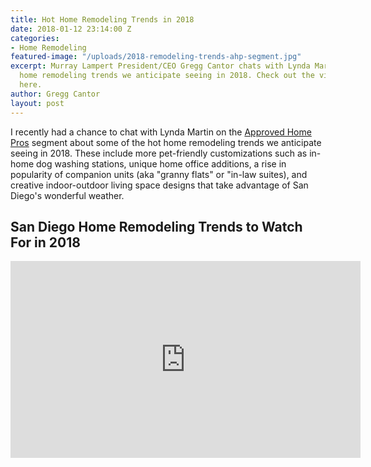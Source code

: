 ```yaml
---
title: Hot Home Remodeling Trends in 2018
date: 2018-01-12 23:14:00 Z
categories:
- Home Remodeling
featured-image: "/uploads/2018-remodeling-trends-ahp-segment.jpg"
excerpt: Murray Lampert President/CEO Gregg Cantor chats with Lynda Martin about hot
  home remodeling trends we anticipate seeing in 2018. Check out the video segment
  here.
author: Gregg Cantor
layout: post
---
```


I recently had a chance to chat with Lynda Martin on the [Approved Home Pros](http://www.sandiegoapprovedhomepros.com/) segment about some of the hot home remodeling trends we anticipate seeing in 2018. These include more pet-friendly customizations such as in-home dog washing stations, unique home office additions, a rise in popularity of companion units (aka "granny flats" or "in-law suites), and creative indoor-outdoor living space designs that take advantage of San Diego's wonderful weather.

## San Diego Home Remodeling Trends to Watch For in 2018

<div class="flex-video">
  <iframe width="560" height="315" src="https://www.youtube.com/embed/BhrDa63jTP0?rel=0" frameborder="0" allowfullscreen></iframe>
</div>
